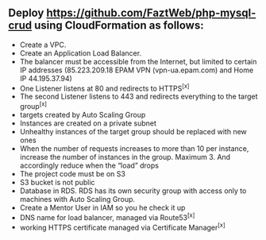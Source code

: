 ## Deploy https://github.com/FaztWeb/php-mysql-crud using CloudFormation as follows:

- Create a VPC.
- Create an Application Load Balancer.
- The balancer must be accessible from the Internet, but limited to certain IP addresses (85.223.209.18 EPAM VPN (vpn-ua.epam.com) and Home IP 44.195.37.94)
- One Listener listens at 80 and redirects to HTTPS<sup>[x]</sup>
- The second Listener listens to 443 and redirects everything to the target group<sup>[x]</sup>
- targets created by Auto Scaling Group
- Instances are created on a private subnet
- Unhealthy instances of the target group should be replaced with new ones
- When the number of requests increases to more than 10 per instance, increase the number of instances in the group. Maximum 3. And accordingly reduce when the “load” drops
- The project code must be on S3
- S3 bucket is not public
- Database in RDS. RDS has its own security group with access only to machines with Auto Scaling Group.
- Create a Mentor User in IAM so you he check it up
- DNS name for load balancer, managed via Route53<sup>[x]</sup>
- working HTTPS certificate managed via Certificate Manager<sup>[x]</sup>
